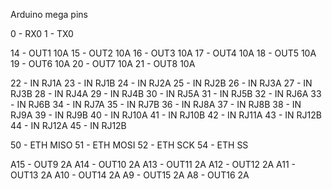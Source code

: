 Arduino mega pins

0 - RX0
1 - TX0

14 - OUT1 10A
15 - OUT2 10A
16 - OUT3 10A
17 - OUT4 10A
18 - OUT5 10A
19 - OUT6 10A
20 - OUT7 10A
21 - OUT8 10A

22 - IN RJ1A
23 - IN RJ1B
24 - IN RJ2A
25 - IN RJ2B
26 - IN RJ3A
27 - IN RJ3B
28 - IN RJ4A
29 - IN RJ4B
30 - IN RJ5A
31 - IN RJ5B
32 - IN RJ6A
33 - IN RJ6B
34 - IN RJ7A
35 - IN RJ7B
36 - IN RJ8A
37 - IN RJ8B
38 - IN RJ9A
39 - IN RJ9B
40 - IN RJ10A
41 - IN RJ10B
42 - IN RJ11A
43 - IN RJ12B
44 - IN RJ12A
45 - IN RJ12B

50 - ETH MISO
51 - ETH MOSI
52 - ETH SCK
54 - ETH SS

A15 - OUT9 2A
A14 - OUT10 2A
A13 - OUT11 2A
A12 - OUT12 2A
A11 - OUT13 2A
A10 - OUT14 2A
A9 - OUT15 2A
A8 - OUT16 2A
